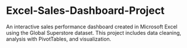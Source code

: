 # Excel-Sales-Dashboard-Project
An interactive sales performance dashboard created in Microsoft Excel using the Global Superstore dataset. This project includes data cleaning, analysis with PivotTables, and visualization.
